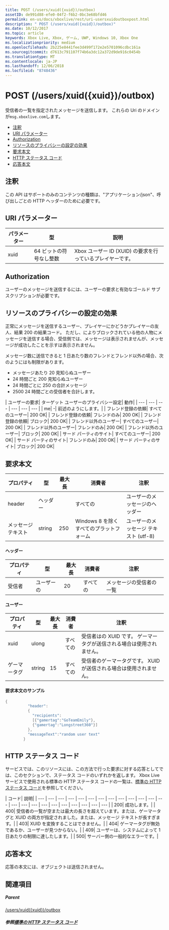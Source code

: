```yaml
---
title: POST (/users/xuid({xuid})/outbox)
assetID: de991d88-efe0-04f2-f6b2-0bc3e68bfd46
permalink: en-us/docs/xboxlive/rest/uri-usersxuidoutboxpost.html
description: " POST (/users/xuid({xuid})/outbox)"
ms.date: 10/12/2017
ms.topic: article
keywords: Xbox Live, Xbox, ゲーム, UWP, Windows 10, Xbox One
ms.localizationpriority: medium
ms.openlocfilehash: 2b225e8441fee3d499f172e2e5701096cdbc161a
ms.sourcegitcommit: d7613c791107f74b6a3dc12a372d9de916c0454b
ms.translationtype: MT
ms.contentlocale: ja-JP
ms.lasthandoff: 12/06/2018
ms.locfileid: "8748436"
---
```

# <a name="post-usersxuidxuidoutbox"></a>POST (/users/xuid({xuid})/outbox)
受信者の一覧を指定されたメッセージを送信します。
これらの Uri のドメインが`msg.xboxlive.com`します。

  * [注釈](#ID4EV)
  * [URI パラメーター](#ID4EAB)
  * [Authorization](#ID4ENB)
  * [リソースのプライバシーの設定の効果](#ID4EYB)
  * [要求本文](#ID4E3F)
  * [HTTP ステータス コード](#ID4ETCAC)
  * [応答本文](#ID4E1EAC)

<a id="ID4EV"></a>


## <a name="remarks"></a>注釈

この API はサポートのみのコンテンツの種類は、"アプリケーション/json"、呼び出しごとの HTTP ヘッダーのために必要です。

<a id="ID4EAB"></a>


## <a name="uri-parameters"></a>URI パラメーター

| パラメーター| 型| 説明|
| --- | --- | --- |
| xuid | 64 ビットの符号なし整数 | Xbox ユーザー ID (XUID) の要求を行っているプレイヤーです。 |

<a id="ID4ENB"></a>


## <a name="authorization"></a>Authorization

ユーザーのメッセージを送信するには、ユーザーの要求と有効なゴールド サブスクリプションが必要です。

<a id="ID4EYB"></a>


## <a name="effect-of-privacy-settings-on-resource"></a>リソースのプライバシーの設定の効果

正常にメッセージを送信するユーザー、プレイヤーにかどうかプレイヤーの友人、結果 200 の結果コード。 ただし、によりブロックされている他の人物にメッセージを送信する場合、受信側では、メッセージは表示されませんが、メッセージが成功したことを示すは表示されません。

メッセージ数に送信できると 1 日あたり数のフレンドとフレンド以外の場合、次のようにはも制限があります。

   * メッセージあたり 20 見知らぬユーザー
   * 24 時間ごと 200 見知らぬユーザー
   * 24 時間ごとに 250 の合計メッセージ
   * 2500 24 時間ごとの受信者を合計します。

| ユーザーの要求| ターゲット ユーザーのプライバシー設定| 動作|
| --- | --- | --- | --- | --- | --- |
| me| -| 前述のようにします。|
| フレンド登録の依頼| すべてのユーザー| 200 OK|
| フレンド登録の依頼| フレンドのみ| 200 OK|
| フレンド登録の依頼| ブロック| 200 OK|
| フレンド以外のユーザー| すべてのユーザー| 200 OK|
| フレンド以外のユーザー| フレンドのみ| 200 OK|
| フレンド以外のユーザー| ブロック| 200 OK|
| サード パーティのサイト| すべてのユーザー| 200 OK|
| サード パーティのサイト| フレンドのみ| 200 OK|
| サード パーティのサイト| ブロック| 200 OK|

<a id="ID4E3F"></a>


## <a name="request-body"></a>要求本文

| プロパティ| 型| 最大長| 消費者| 注釈|
| --- | --- | --- | --- | --- |
| header| ヘッダー|  | すべての| ユーザーのメッセージのヘッダー|
| メッセージ テキスト| string| 250| Windows 8 を除くすべてのプラットフォーム| ユーザーのメッセージ テキスト (utf-8)|

#### <a name="header"></a>ヘッダー

| プロパティ| 型| 最大長| 消費者| 注釈|
| --- | --- | --- | --- | --- |
| 受信者| ユーザーの| 20| すべての| メッセージの受信者の一覧|

#### <a name="user"></a>ユーザー

| プロパティ| 型| 最大長| 消費者| 注釈|
| --- | --- | --- | --- | --- |
| xuid| ulong|  | すべての| 受信者はの XUID です。 ゲーマータグが送信される場合は使用されません。|
| ゲーマータグ| string| 15| すべての| 受信者のゲーマータグです。 XUID が送信される場合は使用されません。|

#### <a name="sample-request-body"></a>要求本文のサンプル 

```cpp
{
          "header":
          {
            "recipients":
            [{"gamertag":"GoTeamEmily"},
            {"gamertag":"Longstreet360"}]
          },
          "messageText":"random user text"
        }

```


<a id="ID4ETCAC"></a>


## <a name="http-status-codes"></a>HTTP ステータス コード

サービスでは、このリソースには、この方法で行った要求に対する応答としてでは、このセクションで、ステータス コードのいずれかを返します。 Xbox Live サービスで使用される標準の HTTP ステータス コードの一覧は、[標準の HTTP ステータス コード](../../additional/httpstatuscodes.md)を参照してください。

| コード| 説明|
| --- | --- | --- | --- | --- | --- | --- | --- | --- | --- | --- | --- | --- | --- | --- | --- | --- | --- | --- | --- | --- | --- | --- |
| 200| 成功します。|
| 400| 受信者の一覧が空または最大の長さを超えています。または、ゲーマータグと XUID の両方が指定されました。または、メッセージ テキストが長すぎます。|
| 403| XUID を変換することはできません。|
| 404| ゲーマータグが無効であるか、ユーザーが見つからない。|
| 409| ユーザーは、システムによって 1 日あたりの制限に達したします。|
| 500| サーバー側の一般的なエラーです。|

<a id="ID4E1EAC"></a>


## <a name="response-body"></a>応答本文

応答の本文には、オブジェクトは送信されません。

<a id="ID4EJFAC"></a>


## <a name="see-also"></a>関連項目

<a id="ID4ELFAC"></a>


##### <a name="parent"></a>Parent  

[/users/xuid({xuid})/outbox](uri-usersxuidoutbox.md)


<a id="ID4EZFAC"></a>


##### <a name="reference--standard-http-status-codesadditionalhttpstatuscodesmd"></a>参照[標準の HTTP ステータス コード](../../additional/httpstatuscodes.md)
